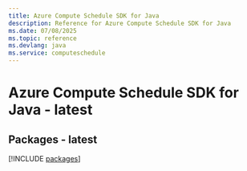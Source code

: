 ```yaml
---
title: Azure Compute Schedule SDK for Java
description: Reference for Azure Compute Schedule SDK for Java
ms.date: 07/08/2025
ms.topic: reference
ms.devlang: java
ms.service: computeschedule
---
```

# Azure Compute Schedule SDK for Java - latest
## Packages - latest
[!INCLUDE [packages](compute-schedule-index.md)]